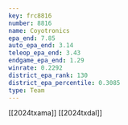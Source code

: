 ```yaml
---
key: frc8816
number: 8816
name: Coyotronics
epa_end: 7.85
auto_epa_end: 3.14
teleop_epa_end: 3.43
endgame_epa_end: 1.29
winrate: 0.2292
district_epa_rank: 130
district_epa_percentile: 0.3085
type: Team
---
```

[[2024txama]]
[[2024txdal]]
